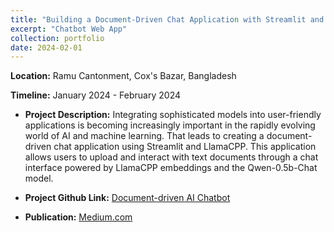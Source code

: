 ```yaml
---
title: "Building a Document-Driven Chat Application with Streamlit and LlamaCPP"
excerpt: "Chatbot Web App"
collection: portfolio
date: 2024-02-01
---
```


**Location:** Ramu Cantonment, Cox's Bazar, Bangladesh


**Timeline:** January 2024 - February 2024

- **Project Description:** Integrating sophisticated models into user-friendly applications is becoming increasingly important in the rapidly evolving world of AI and machine learning. That leads to creating a document-driven chat application using Streamlit and LlamaCPP. This application allows users to upload and interact with text documents through a chat interface powered by LlamaCPP embeddings and the Qwen-0.5b-Chat model.

- **Project Github Link:** [Document-driven AI Chatbot](https://github.com/rafsunsheikh/learning_llm)

- **Publication:** [Medium.com](https://medium.com/gopenai/building-a-document-driven-chat-application-with-streamlit-and-llamacpp-d8c62a4e842b)
